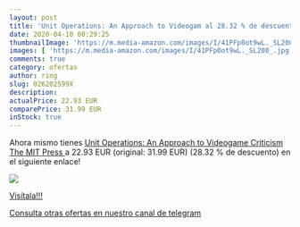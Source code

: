 ```yaml
---
layout: post
title: 'Unit Operations: An Approach to Videogam al 28.32 % de descuento'
date: 2020-04-10 00:29:25
thumbnailImage: 'https://m.media-amazon.com/images/I/41PFp0ot9wL._SL200_.jpg'
images: [ 'https://m.media-amazon.com/images/I/41PFp0ot9wL._SL200_.jpg' ]
comments: true
category: ofertas
author: ring
slug: 026202599X
description:
actualPrice: 22.93 EUR
comparePrice: 31.99 EUR
inStock: true
---
```


Ahora mismo tienes [Unit Operations: An Approach to Videogame Criticism  The MIT Press ](https://www.amazon.com/dp/026202599X/?tag=redken08-20) a 22.93 EUR (original: 31.99 EUR) (28.32 %  de descuento) en el siguiente enlace!

[![](https://m.media-amazon.com/images/I/41PFp0ot9wL._SL200_.jpg)](https://www.amazon.com/dp/026202599X/?tag=redken08-20)

[Visítala!!!](https://www.amazon.com/dp/026202599X/?tag=redken08-20)

[Consulta otras ofertas en nuestro canal de telegram](https://t.me/s/ofertas25)

